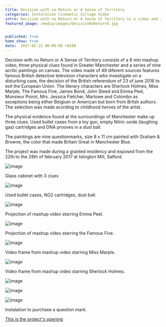 ```yaml
---
title: Decision with no Return or A Sense of Territory
categories: Instalation Cinematic Collage Video
intro: Decision with no Return or A Sense of Territory is a video and installation piece, an investigative detective story on the new relationship between England and Europe after Brexit.
featured_image: /media/images/DecisionNoReturnX.jpg


published: true
home_show: true
date:  2017-02-22 00:00:00 +0100
---
```


Decision with no Return or A Sense of Territory consists of a 8 min mashup video, three physical clues found in Greater Manchester and a series of nine acrilic paintings on canvas.
The video made of 49 diferent sources features famous British detective television characters who investigate on a disturbing case, the decision of the British referendum of 23 of june 2016 to exit the European Union. The literary characters are Sherlock Holmes, Miss Marple, The Famous Five, James Bond, John Steed and Emma Peel, Monsieur Poirot, Mrs. Jessica Fletcher, Marlowe and Colombo as exceptions being either Belgium or American but born from Britsh authors. The selection was made acording to childhood heroes of the artist.

The physical evidence found at the surroundings of Manchester make up three clues. Used bullet cases from a toy gun, empty Nitric oxide (laughing gas) cartridges and DNA prooves in a dust ball.

The paintings are nine questionmarks, size 8 x 11 cm painted with Graham & Browne, the color that made Britain Great in Manchester Blue. 

The project was made during a granted residency and exposed from the 22th to the 28th of february 2017 at Islington Mill, Salford.
  
![image](/media/images/DistributionNoReturnI.jpg) 

Glass cabinet with 3 clues
  
![image](/media/images/DistributionNoReturnIX.jpg.jpg)

Used bullet cases, NO2 cartridges, dust ball.

![image](/media/images/DistributionNoReturnIA.jpg)

Projection of mashup video starring Emma Peel.

![image](/media/images/DistributionNoReturnIB.jpg)

Projection of mashup video starring the Famous Five.

![image](/media/images/DistributionNoReturnII.jpg)

Video frame from mashup video starring Miss Marple. 

![image](/media/images/DistributionNoReturnIV.jpg)

Video frame from mashup video starring Sherlock Holmes.

![image](/media/images/DistributionNoReturnVI.jpg)

![image](/media/images/DistributionNoReturnVII.jpg)

![image](/media/images/DistributionNoReturnVIII.jpg)

Instalation to purchase a question mark.

 

[This is the project's opening](http://www.islingtonmill.com/events/gallery-opening-christina-schultz/)   